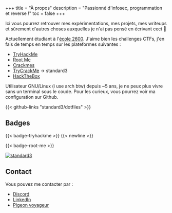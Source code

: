 +++
title = "À propos"
description = "Passionné d'infosec, programmation et reverse !"
toc = false
+++

Ici vous pourrez retrouver mes expérimentations, mes projets, mes writeups et sûrement d'autres choses auxquelles je n'ai pas pensé en écrivant ceci 🗿

Actuellement étudiant à l'[école 2600](https://ecole2600.com/). J'aime bien les challenges CTFs, j'en fais de temps en temps sur les plateformes suivantes :

* [TryHackMe](https://tryhackme.com/p/cynikkk) 
* [Root Me](https://www.root-me.org/standard3?lang=fr)  
* [Crackmes](https://crackmes.one/user/standard3) 
* [TryCrackMe](https://trycrack.me/) → standard3
* [HackTheBox](https://app.hackthebox.com/profile/839902) 
  
Utilisateur GNU/Linux (i use arch btw) depuis ~5 ans, je ne peux plus vivre sans un terminal sous le coude. Pour les curieux, vous pourrez voir ma configuration sur Github.

{{< github-links "standard3/dotfiles" >}}

## Badges

{{< badge-tryhackme >}}
{{< newline >}}

{{< badge-root-me >}}

[ ![standard3](https://www.hackthebox.eu/badge/image/839902)](https://app.hackthebox.com/profile/839902)

## Contact

Vous pouvez me contacter par :
* [Discord](https://discordapp.com/users/219853842093834240)
* [LinkedIn](https://www.linkedin.com/in/theo-abel/)
* [Pigeon voyageur](mailto:theo.abel53@gmail.com)